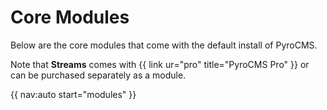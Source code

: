 # Core Modules

Below are the core modules that come with the default install of PyroCMS.

Note that **Streams** comes with {{ link ur="pro" title="PyroCMS Pro" }} or can be purchased separately as a module.

</div>
<div class="doc_content">

{{ nav:auto start="modules" }}